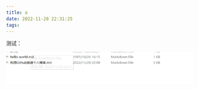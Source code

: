 ```yaml
---
title: a
date: 2022-11-28 22:31:25
tags: 
---
```






测试：

![image-20221128223150619](.\a\image-20221128223150619.png)

